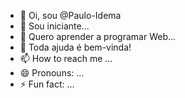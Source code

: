 - 👋 Oi, sou  @Paulo-Idema
- 👀 Sou iniciante...
- 🌱 Quero aprender a programar Web...
- 💞️ Toda ajuda é bem-vinda!
- 📫 How to reach me ...
- 😄 Pronouns: ...
- ⚡ Fun fact: ...

<!---
Paulo-Idema/Paulo-Idema is a ✨ special ✨ repository because its `README.md` (this file) appears on your GitHub profile.
You can click the Preview link to take a look at your changes.
--->
